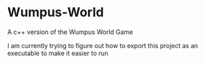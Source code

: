# Wumpus-World
A c++ version of the Wumpus World Game

I am currently trying to figure out how to export this project as an executable to make it easier to run
